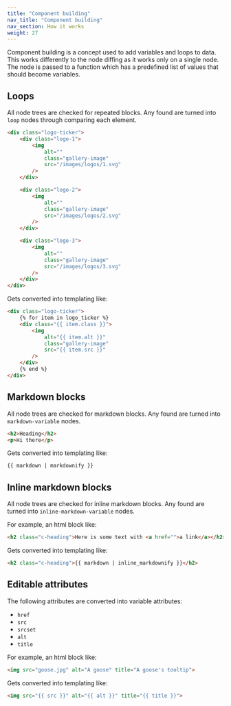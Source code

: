```yaml
---
title: "Component building"
nav_title: "Component building"
nav_section: How it works
weight: 27
---
```


Component building is a concept used to add variables and loops to data. This works differently to the node diffing as it works only on a single node. The node is passed to a function which has a predefined list of values that should become variables. 

## Loops

All node trees are checked for repeated blocks. Any found are turned into `loop` nodes through comparing each element.

```html
<div class="logo-ticker">
	<div class="logo-1">
		<img
			alt=""
			class="gallery-image"
			src="/images/logos/1.svg"
		/>
	</div>

	<div class="logo-2">
		<img
			alt=""
			class="gallery-image"
			src="/images/logos/2.svg"
		/>
	</div>

	<div class="logo-3">
		<img
			alt=""
			class="gallery-image"
			src="/images/logos/3.svg"
		/>
	</div>
</div>
```

Gets converted into templating like:

```html
<div class="logo-ticker">
    {% for item in logo_ticker %}
	<div class="{{ item.class }}">
		<img
			alt="{{ item.alt }}"
			class="gallery-image"
			src="{{ item.src }}"
		/>
	</div>
    {% end %}
</div>
```

## Markdown blocks

All node trees are checked for markdown blocks. Any found are turned into `markdown-variable` nodes.

```html
<h2>Heading</h2>
<p>Hi there</p>
```

Gets converted into templating like:

```html
{{ markdown | markdownify }}
```

## Inline markdown blocks

All node trees are checked for inline markdown blocks. Any found are turned into `inline-markdown-variable` nodes.

For example, an html block like:

```html
<h2 class="c-heading">Here is some text with <a href="">a link</a></h2>
```

Gets converted into templating like:

```html
<h2 class="c-heading">{{ markdown | inline_markdownify }}</h2>
```

## Editable attributes

The following attributes are converted into variable attributes:

- `href`
- `src`
- `srcset`
- `alt`
- `title`

For example, an html block like:

```html
<img src="goose.jpg" alt="A goose" title="A goose's tooltip">
```

Gets converted into templating like:

```html
<img src="{{ src }}" alt="{{ alt }}" title="{{ title }}">
```